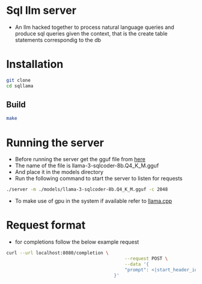 # Sql llm server

* An llm hacked together to process natural language queries and produce sql queries
given the context, that is the create table statements correspondig to the db

# Installation

```bash
git clone
cd sqllama

```

## Build

```bash
make
```

# Running the server

* Before running the server get the gguf file from [here](https://huggingface.co/PrunaAI/defog-llama-3-sqlcoder-8b-GGUF-smashed/tree/main)
* The name of the file is llama-3-sqlcoder-8b.Q4_K_M.gguf
* And place it in the models directory
* Run the following command to start the server to listen for requests

```bash
./server -m ./models/llama-3-sqlcoder-8b.Q4_K_M.gguf -c 2048
```

* To make use of gpu in the system if available refer to [llama.cpp](https://github.com/ggerganov/llama.cpp/)

# Request format

* for completions follow the below example request
```bash
curl --url localhost:8080/completion \
                                            --request POST \
                                            --data '{
                                            "prompt": <|start_header_id|>user<|end_header_id|> Generate a SQL query to answer this question: `{user_question}` {instructions} DDL statements: {create_table_statements}<|eot_id|> <|start_header_id|>assistant<|end_header_id|> The following SQL query best answers the question `{user_question}` \n ``` sql:
                                        }'
```
